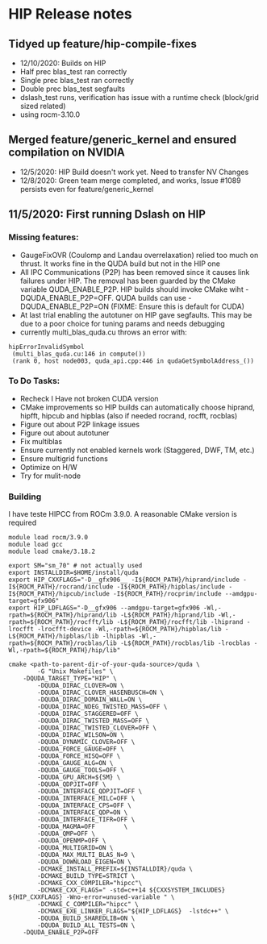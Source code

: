 # HIP Release notes

## Tidyed up feature/hip-compile-fixes
* 12/10/2020: Builds on HIP
* Half prec blas_test ran correctly 
* Single prec blas_test ran correctly
* Double prec blas_test segfaults
* dslash_test runs, verification has issue with a runtime check (block/grid sized related)
* using rocm-3.10.0
 
## Merged feature/generic_kernel and ensured compilation on NVIDIA
* 12/5/2020: HIP Build doesn't work yet. Need to transfer NV Changes
* 12/8/2020: Green team merge completed, and works, Issue #1089 persists even for feature/generic_kernel

## 11/5/2020: First running Dslash on HIP

### Missing features: 
* GaugeFixOVR (Coulomp and Landau overrelaxation) relied too much on thrust. It works fine in the QUDA build but not in the HIP one
* All IPC Communications (P2P) has been removed since it causes link failures under HIP. The removal has been 
    guarded by the CMake variable QUDA_ENABLE_P2P. HIP builds should invoke CMake wiht -DQUDA_ENABLE_P2P=OFF. QUDA
    builds can use -DQUDA_ENABLE_P2P=ON (FIXME: Ensure this is default for CUDA)
* At last trial enabling the autotuner on HIP gave segfaults. This may be due to a poor choice for tuning params and needs debugging
* currently multi_blas_quda.cu throws an error with: 
``` 
hipErrorInvalidSymbol
 (multi_blas_quda.cu:146 in compute())
 (rank 0, host node003, quda_api.cpp:446 in qudaGetSymbolAddress_())
```

### To Do Tasks:
* Recheck I Have not broken CUDA version
* CMake improvements so HIP builds can automatically choose hiprand, hipfft, hipcub and hipblas (also if needed rocrand, rocfft, rocblas)
* Figure out about P2P linkage issues
* Figure out about autotuner
* Fix multiblas
* Ensure currently not enabled kernels work (Staggered, DWF, TM, etc.)
* Ensure multigrid functions
* Optimize on H/W
* Try for mulit-node

### Building
I have teste HIPCC from ROCm 3.9.0. A reasonable CMake version is required

```  
module load rocm/3.9.0
module load gcc
module load cmake/3.18.2

export SM="sm_70" # not actually used
export INSTALLDIR=$HOME/install/quda
export HIP_CXXFLAGS="-D__gfx906__ -I${ROCM_PATH}/hiprand/include -I${ROCM_PATH}/rocrand/include -I${ROCM_PATH}/hipblas/include -I${ROCM_PATH}/hipcub/include -I${ROCM_PATH}/rocprim/include --amdgpu-target=gfx906" 
export HIP_LDFLAGS="-D__gfx906 --amdgpu-target=gfx906 -Wl,-rpath=${ROCM_PATH}/hiprand/lib -L${ROCM_PATH}/hiprand/lib -Wl,-rpath=${ROCM_PATH}/rocfft/lib -L${ROCM_PATH}/rocfft/lib -lhiprand -lrocfft -lrocfft-device -Wl,-rpath=${ROCM_PATH}/hipblas/lib -L${ROCM_PATH}/hipblas/lib -lhipblas -Wl,-rpath=${ROCM_PATH}/rocblas/lib -L${ROCM_PATH}/rocblas/lib -lrocblas -Wl,-rpath=${ROCM_PATH}/hip/lib"

cmake <path-to-parent-dir-of-your-quda-source>/quda \
        -G "Unix Makefiles" \
	-DQUDA_TARGET_TYPE="HIP" \
        -DQUDA_DIRAC_CLOVER=ON \
        -DQUDA_DIRAC_CLOVER_HASENBUSCH=ON \
        -DQUDA_DIRAC_DOMAIN_WALL=ON \
        -DQUDA_DIRAC_NDEG_TWISTED_MASS=OFF \
        -DQUDA_DIRAC_STAGGERED=OFF \
        -DQUDA_DIRAC_TWISTED_MASS=OFF \
        -DQUDA_DIRAC_TWISTED_CLOVER=OFF \
        -DQUDA_DIRAC_WILSON=ON \
        -DQUDA_DYNAMIC_CLOVER=OFF \
        -DQUDA_FORCE_GAUGE=OFF \
        -DQUDA_FORCE_HISQ=OFF \
        -DQUDA_GAUGE_ALG=ON \
        -DQUDA_GAUGE_TOOLS=OFF \
        -DQUDA_GPU_ARCH=${SM} \
        -DQUDA_QDPJIT=OFF \
        -DQUDA_INTERFACE_QDPJIT=OFF \
        -DQUDA_INTERFACE_MILC=OFF \
        -DQUDA_INTERFACE_CPS=OFF \
        -DQUDA_INTERFACE_QDP=ON \
        -DQUDA_INTERFACE_TIFR=OFF \
        -DQUDA_MAGMA=OFF        \
        -DQUDA_QMP=OFF \
        -DQUDA_OPENMP=OFF \
        -DQUDA_MULTIGRID=ON \
        -DQUDA_MAX_MULTI_BLAS_N=9 \
        -DQUDA_DOWNLOAD_EIGEN=ON \
        -DCMAKE_INSTALL_PREFIX=${INSTALLDIR}/quda \
        -DCMAKE_BUILD_TYPE=STRICT \
        -DCMAKE_CXX_COMPILER="hipcc"\
        -DCMAKE_CXX_FLAGS=" -std=c++14 ${CXXSYSTEM_INCLUDES} ${HIP_CXXFLAGS} -Wno-error=unused-variable " \
        -DCMAKE_C_COMPILER="hipcc" \
        -DCMAKE_EXE_LINKER_FLAGS="${HIP_LDFLAGS}  -lstdc++" \
        -DQUDA_BUILD_SHAREDLIB=ON \
        -DQUDA_BUILD_ALL_TESTS=ON \
	-DQUDA_ENABLE_P2P=OFF
```

